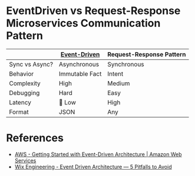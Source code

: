 # EventDriven vs Request-Response Microservices Communication Pattern

|                | [Event-Driven](../5_MessageBrokers/EventDrivenArchitecture.md) | Request-Response Pattern |
|----------------|---------------------------------------------------------------------------|--------------------------|
| Sync vs Async? | Asynchronous                                                              | Synchronous              |
| Behavior       | Immutable Fact                                                            | Intent                   |
| Complexity     | High                                                                      | Medium                   |
| Debugging      | Hard                                                                      | Easy                     |
| Latency        | :rocket: Low                                                              | High                     |
| Format         | JSON                                                                      | Any                      |

# References
- [AWS - Getting Started with Event-Driven Architecture | Amazon Web Services](https://www.youtube.com/watch?v=UCt7GlGsLTQ)
- [Wix Engineering - Event Driven Architecture — 5 Pitfalls to Avoid](https://medium.com/wix-engineering/event-driven-architecture-5-pitfalls-to-avoid-b3ebf885bdb1)
